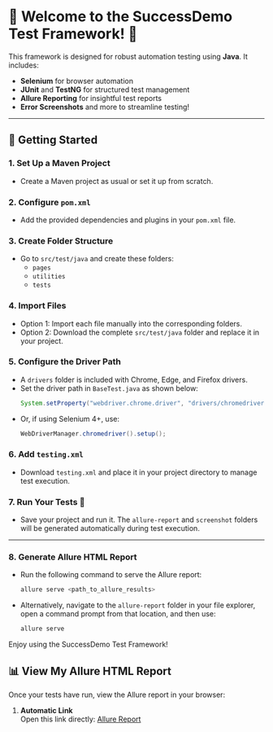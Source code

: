 # 🎉 Welcome to the SuccessDemo Test Framework! 🎉

This framework is designed for robust automation testing using **Java**. It includes:
- **Selenium** for browser automation
- **JUnit** and **TestNG** for structured test management
- **Allure Reporting** for insightful test reports
- **Error Screenshots** and more to streamline testing!

---

## 🚀 Getting Started

### 1. Set Up a Maven Project
   - Create a Maven project as usual or set it up from scratch.

### 2. Configure `pom.xml`
   - Add the provided dependencies and plugins in your `pom.xml` file.

### 3. Create Folder Structure
   - Go to `src/test/java` and create these folders:
     - `pages`
     - `utilities`
     - `tests`

### 4. Import Files
   - Option 1: Import each file manually into the corresponding folders.
   - Option 2: Download the complete `src/test/java` folder and replace it in your project.

### 5. Configure the Driver Path
   - A `drivers` folder is included with Chrome, Edge, and Firefox drivers.
   - Set the driver path in `BaseTest.java` as shown below:
     ```java
     System.setProperty("webdriver.chrome.driver", "drivers/chromedriver.exe");
     ```
   - Or, if using Selenium 4+, use:
     ```java
     WebDriverManager.chromedriver().setup();
     ```

### 6. Add `testing.xml`
   - Download `testing.xml` and place it in your project directory to manage test execution.

### 7. Run Your Tests 🚦
   - Save your project and run it. The `allure-report` and `screenshot` folders will be generated automatically during test execution.

---

### 8. **Generate Allure HTML Report**  
   - Run the following command to serve the Allure report:  
     ```bash
     allure serve <path_to_allure_results>
     ```
   - Alternatively, navigate to the `allure-report` folder in your file explorer, open a command prompt from that location, and then use:  
     ```bash
     allure serve
     ```

Enjoy using the SuccessDemo Test Framework!

## 📊 View My Allure HTML Report

Once your tests have run, view the Allure report in your browser:

1. **Automatic Link**  
   Open this link directly: [Allure Report](http://192.168.43.164:52654/index.html#)
